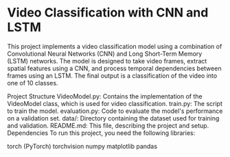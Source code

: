 # Video Classification with CNN and LSTM
This project implements a video classification model using a combination of Convolutional Neural Networks (CNN) and Long Short-Term Memory (LSTM) networks. The model is designed to take video frames, extract spatial features using a CNN, and process temporal dependencies between frames using an LSTM. The final output is a classification of the video into one of 10 classes.

Project Structure
VideoModel.py: Contains the implementation of the VideoModel class, which is used for video classification.
train.py: The script to train the model.
evaluation.py: Code to evaluate the model's performance on a validation set.
data/: Directory containing the dataset used for training and validation.
README.md: This file, describing the project and setup.
Dependencies
To run this project, you need the following libraries:

torch (PyTorch)
torchvision
numpy
matplotlib
pandas
